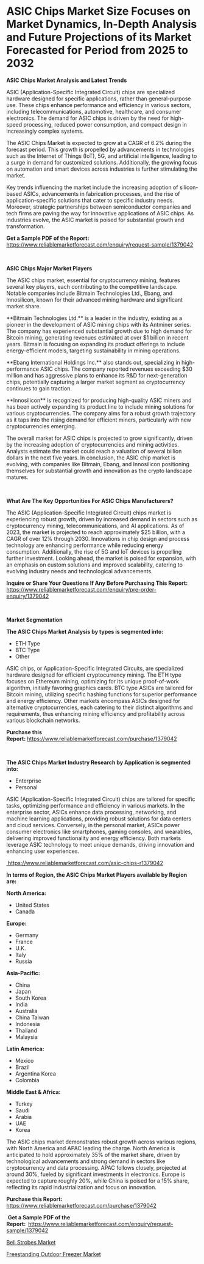 <p><h1>ASIC Chips Market Size Focuses on Market Dynamics, In-Depth Analysis and Future Projections of its Market Forecasted for Period from 2025 to 2032</h1></p><p><strong>ASIC Chips Market Analysis and Latest Trends</strong></p>
<p><p>ASIC (Application-Specific Integrated Circuit) chips are specialized hardware designed for specific applications, rather than general-purpose use. These chips enhance performance and efficiency in various sectors, including telecommunications, automotive, healthcare, and consumer electronics. The demand for ASIC chips is driven by the need for high-speed processing, reduced power consumption, and compact design in increasingly complex systems.</p><p>The ASIC Chips Market is expected to grow at a CAGR of 6.2% during the forecast period. This growth is propelled by advancements in technologies such as the Internet of Things (IoT), 5G, and artificial intelligence, leading to a surge in demand for customized solutions. Additionally, the growing focus on automation and smart devices across industries is further stimulating the market. </p><p>Key trends influencing the market include the increasing adoption of silicon-based ASICs, advancements in fabrication processes, and the rise of application-specific solutions that cater to specific industry needs. Moreover, strategic partnerships between semiconductor companies and tech firms are paving the way for innovative applications of ASIC chips. As industries evolve, the ASIC market is poised for substantial growth and transformation.</p></p>
<p><strong>Get a Sample PDF of the Report:&nbsp;</strong> <a href="https://www.reliablemarketforecast.com/enquiry/request-sample/1379042?utm_campaign=1134&utm_medium=2&utm_source=Github&utm_content=ia&utm_term=02032025&utm_id=asic-chips">https://www.reliablemarketforecast.com/enquiry/request-sample/1379042</a></p>
<p>&nbsp;</p>
<p><strong>ASIC Chips Major Market Players</strong></p>
<p><p>The ASIC chips market, essential for cryptocurrency mining, features several key players, each contributing to the competitive landscape. Notable companies include Bitmain Technologies Ltd., Ebang, and Innosilicon, known for their advanced mining hardware and significant market share.</p><p>**Bitmain Technologies Ltd.** is a leader in the industry, existing as a pioneer in the development of ASIC mining chips with its Antminer series. The company has experienced substantial growth due to high demand for Bitcoin mining, generating revenues estimated at over $1 billion in recent years. Bitmain is focusing on expanding its product offerings to include energy-efficient models, targeting sustainability in mining operations.</p><p>**Ebang International Holdings Inc.** also stands out, specializing in high-performance ASIC chips. The company reported revenues exceeding $30 million and has aggressive plans to enhance its R&D for next-generation chips, potentially capturing a larger market segment as cryptocurrency continues to gain traction.</p><p>**Innosilicon** is recognized for producing high-quality ASIC miners and has been actively expanding its product line to include mining solutions for various cryptocurrencies. The company aims for a robust growth trajectory as it taps into the rising demand for efficient miners, particularly with new cryptocurrencies emerging.</p><p>The overall market for ASIC chips is projected to grow significantly, driven by the increasing adoption of cryptocurrencies and mining activities. Analysts estimate the market could reach a valuation of several billion dollars in the next five years. In conclusion, the ASIC chip market is evolving, with companies like Bitmain, Ebang, and Innosilicon positioning themselves for substantial growth and innovation as the crypto landscape matures.</p></p>
<p>&nbsp;</p>
<p><strong>What Are The Key Opportunities For ASIC Chips Manufacturers?</strong></p>
<p><p>The ASIC (Application-Specific Integrated Circuit) chips market is experiencing robust growth, driven by increased demand in sectors such as cryptocurrency mining, telecommunications, and AI applications. As of 2023, the market is projected to reach approximately $25 billion, with a CAGR of over 12% through 2030. Innovations in chip design and process technology are enhancing performance while reducing energy consumption. Additionally, the rise of 5G and IoT devices is propelling further investment. Looking ahead, the market is poised for expansion, with an emphasis on custom solutions and improved scalability, catering to evolving industry needs and technological advancements.</p></p>
<p><strong>Inquire or Share Your Questions If Any Before Purchasing This Report:</strong> <a href="https://www.reliablemarketforecast.com/enquiry/pre-order-enquiry/1379042?utm_campaign=1134&utm_medium=2&utm_source=Github&utm_content=ia&utm_term=02032025&utm_id=asic-chips">https://www.reliablemarketforecast.com/enquiry/pre-order-enquiry/1379042</a></p>
<p>&nbsp;</p>
<p><strong>Market Segmentation</strong></p>
<p><strong>The ASIC Chips Market Analysis by types is segmented into:</strong></p>
<p><ul><li>ETH Type</li><li>BTC Type</li><li>Other</li></ul></p>
<p><p>ASIC chips, or Application-Specific Integrated Circuits, are specialized hardware designed for efficient cryptocurrency mining. The ETH type focuses on Ethereum mining, optimizing for its unique proof-of-work algorithm, initially favoring graphics cards. BTC type ASICs are tailored for Bitcoin mining, utilizing specific hashing functions for superior performance and energy efficiency. Other markets encompass ASICs designed for alternative cryptocurrencies, each catering to their distinct algorithms and requirements, thus enhancing mining efficiency and profitability across various blockchain networks.</p></p>
<p><strong>Purchase this Report:&nbsp;</strong><a href="https://www.reliablemarketforecast.com/purchase/1379042?utm_campaign=1134&utm_medium=2&utm_source=Github&utm_content=ia&utm_term=02032025&utm_id=asic-chips">https://www.reliablemarketforecast.com/purchase/1379042</a></p>
<p>&nbsp;</p>
<p><strong>The ASIC Chips Market Industry Research by Application is segmented into:</strong></p>
<p><ul><li>Enterprise</li><li>Personal</li></ul></p>
<p><p>ASIC (Application-Specific Integrated Circuit) chips are tailored for specific tasks, optimizing performance and efficiency in various markets. In the enterprise sector, ASICs enhance data processing, networking, and machine learning applications, providing robust solutions for data centers and cloud services. Conversely, in the personal market, ASICs power consumer electronics like smartphones, gaming consoles, and wearables, delivering improved functionality and energy efficiency. Both markets leverage ASIC technology to meet unique demands, driving innovation and enhancing user experiences.</p></p>
<p><a href="https://www.reliablemarketforecast.com/asic-chips-r1379042?utm_campaign=1134&utm_medium=2&utm_source=Github&utm_content=ia&utm_term=02032025&utm_id=asic-chips">&nbsp;https://www.reliablemarketforecast.com/asic-chips-r1379042</a></p>
<p><strong>In terms of Region, the ASIC Chips Market Players available by Region are:</strong></p>
<p>
    <p> <strong> North America: </strong>
        <ul>
            <li>United States</li>
            <li>Canada</li>
        </ul>
        </p> 
    <p> <strong> Europe: </strong>
        <ul>
            <li>Germany</li>
            <li>France</li>
            <li>U.K.</li>
            <li>Italy</li>
            <li>Russia</li>
        </ul>
        </p> 
    <p> <strong> Asia-Pacific: </strong>
        <ul>
            <li>China</li>
            <li>Japan</li>
            <li>South Korea</li>
            <li>India</li>
            <li>Australia</li>
            <li>China Taiwan</li>
            <li>Indonesia</li>
            <li>Thailand</li>
            <li>Malaysia</li>
        </ul>
        </p> 
    <p> <strong> Latin America: </strong>
        <ul>
            <li>Mexico</li>
            <li>Brazil</li>
            <li>Argentina Korea</li>
            <li>Colombia</li>
        </ul>
        </p> 
    <p> <strong> Middle East & Africa: </strong>
        <ul>
            <li>Turkey</li>
            <li>Saudi</li>
            <li>Arabia</li>
            <li>UAE</li>
            <li>Korea</li>
        </ul>
    </p>
    </p>
<p><p>The ASIC chips market demonstrates robust growth across various regions, with North America and APAC leading the charge. North America is anticipated to hold approximately 35% of the market share, driven by technological advancements and strong demand in sectors like cryptocurrency and data processing. APAC follows closely, projected at around 30%, fueled by significant investments in electronics. Europe is expected to capture roughly 20%, while China is poised for a 15% share, reflecting its rapid industrialization and focus on innovation.</p></p>
<p><strong>Purchase this Report: </strong><a href="https://www.reliablemarketforecast.com/purchase/1379042?utm_campaign=1134&utm_medium=2&utm_source=Github&utm_content=ia&utm_term=02032025&utm_id=asic-chips">https://www.reliablemarketforecast.com/purchase/1379042</a></p>
<p>&nbsp;<strong>Get a Sample PDF of the Report:&nbsp;&nbsp;</strong><a href="https://www.reliablemarketforecast.com/enquiry/request-sample/1379042?utm_campaign=1134&utm_medium=2&utm_source=Github&utm_content=ia&utm_term=02032025&utm_id=asic-chips">https://www.reliablemarketforecast.com/enquiry/request-sample/1379042</a></p>
<p><strong></strong></p>
<p><p><a href="https://github.com/rubiogruis0p/Market-Research-Report-List-1/blob/main/bell-strobes-market.md?utm_campaign=1134&utm_medium=2&utm_source=Github&utm_content=ia&utm_term=02032025&utm_id=asic-chips">Bell Strobes Market</a></p><p><a href="https://github.com/BryceTownsendr/Market-Research-Report-List-7/blob/main/freestanding-outdoor-freezer-market.md?utm_campaign=1134&utm_medium=2&utm_source=Github&utm_content=ia&utm_term=02032025&utm_id=asic-chips">Freestanding Outdoor Freezer Market</a></p></p>
